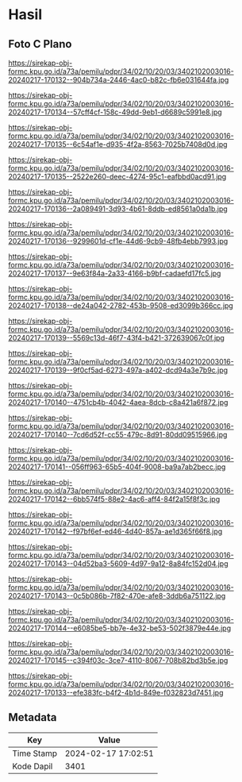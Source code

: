 # Hasil

## Foto C Plano

https://sirekap-obj-formc.kpu.go.id/a73a/pemilu/pdpr/34/02/10/20/03/3402102003016-20240217-170132--904b734a-2446-4ac0-b82c-fb6e031644fa.jpg

https://sirekap-obj-formc.kpu.go.id/a73a/pemilu/pdpr/34/02/10/20/03/3402102003016-20240217-170134--57cff4cf-158c-49dd-9eb1-d6689c5991e8.jpg

https://sirekap-obj-formc.kpu.go.id/a73a/pemilu/pdpr/34/02/10/20/03/3402102003016-20240217-170135--6c54af1e-d935-4f2a-8563-7025b7408d0d.jpg

https://sirekap-obj-formc.kpu.go.id/a73a/pemilu/pdpr/34/02/10/20/03/3402102003016-20240217-170135--2522e260-deec-4274-95c1-eafbbd0acd91.jpg

https://sirekap-obj-formc.kpu.go.id/a73a/pemilu/pdpr/34/02/10/20/03/3402102003016-20240217-170136--2a089491-3d93-4b61-8ddb-ed8561a0da1b.jpg

https://sirekap-obj-formc.kpu.go.id/a73a/pemilu/pdpr/34/02/10/20/03/3402102003016-20240217-170136--9299601d-cf1e-44d6-9cb9-48fb4ebb7993.jpg

https://sirekap-obj-formc.kpu.go.id/a73a/pemilu/pdpr/34/02/10/20/03/3402102003016-20240217-170137--9e63f84a-2a33-4166-b9bf-cadaefd17fc5.jpg

https://sirekap-obj-formc.kpu.go.id/a73a/pemilu/pdpr/34/02/10/20/03/3402102003016-20240217-170138--de24a042-2782-453b-9508-ed3099b366cc.jpg

https://sirekap-obj-formc.kpu.go.id/a73a/pemilu/pdpr/34/02/10/20/03/3402102003016-20240217-170139--5569c13d-46f7-43f4-b421-372639067c0f.jpg

https://sirekap-obj-formc.kpu.go.id/a73a/pemilu/pdpr/34/02/10/20/03/3402102003016-20240217-170139--9f0cf5ad-6273-497a-a402-dcd94a3e7b9c.jpg

https://sirekap-obj-formc.kpu.go.id/a73a/pemilu/pdpr/34/02/10/20/03/3402102003016-20240217-170140--4751cb4b-4042-4aea-8dcb-c8a421a6f872.jpg

https://sirekap-obj-formc.kpu.go.id/a73a/pemilu/pdpr/34/02/10/20/03/3402102003016-20240217-170140--7cd6d52f-cc55-479c-8d91-80dd09515966.jpg

https://sirekap-obj-formc.kpu.go.id/a73a/pemilu/pdpr/34/02/10/20/03/3402102003016-20240217-170141--056ff963-65b5-404f-9008-ba9a7ab2becc.jpg

https://sirekap-obj-formc.kpu.go.id/a73a/pemilu/pdpr/34/02/10/20/03/3402102003016-20240217-170142--6bb574f5-88e2-4ac6-aff4-84f2a15f8f3c.jpg

https://sirekap-obj-formc.kpu.go.id/a73a/pemilu/pdpr/34/02/10/20/03/3402102003016-20240217-170142--f97bf6ef-ed46-4d40-857a-ae1d365f66f8.jpg

https://sirekap-obj-formc.kpu.go.id/a73a/pemilu/pdpr/34/02/10/20/03/3402102003016-20240217-170143--04d52ba3-5609-4d97-9a12-8a84fc152d04.jpg

https://sirekap-obj-formc.kpu.go.id/a73a/pemilu/pdpr/34/02/10/20/03/3402102003016-20240217-170143--0c5b086b-7f82-470e-afe8-3ddb6a751122.jpg

https://sirekap-obj-formc.kpu.go.id/a73a/pemilu/pdpr/34/02/10/20/03/3402102003016-20240217-170144--e6085be5-bb7e-4e32-be53-502f3879e44e.jpg

https://sirekap-obj-formc.kpu.go.id/a73a/pemilu/pdpr/34/02/10/20/03/3402102003016-20240217-170145--c394f03c-3ce7-4110-8067-708b82bd3b5e.jpg

https://sirekap-obj-formc.kpu.go.id/a73a/pemilu/pdpr/34/02/10/20/03/3402102003016-20240217-170133--efe383fc-b4f2-4b1d-849e-f032823d7451.jpg


## Metadata

| Key        | Value               |
| ---------- | ------------------- |
| Time Stamp | 2024-02-17 17:02:51 |
| Kode Dapil | 3401                |



